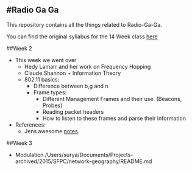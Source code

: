 #Radio Ga Ga
---

This repository contains all the things related to Radio-Ga-Ga.

You can find the original syllabus for the 14 Week class [here](https://github.com/samatt/Radio-Ga-Ga/blob/master/references/Syllabus.md)


##Week 2


- This week we went over
 	- Hedy Lamarr and her work on Frequency Hopping
 	- Claude Shannon + Information Theory
 	- 802.11 basics:
	 	- Difference between b,g and n
	 	- Frame types:
	 		- Different Management Frames and their use. (Beacons, Probes)
	 		- Reading packet headers
	 		- How to listen to these frames and parse their information
- References:
 	- Jens awesome [notes](https://github.com/samatt/Radio-Ga-Ga/blob/master/week%202/week-2-notes.pdf).
 	
 	

##Week 3
  - Modulation
  		/Users/surya/Documents/Projects-archived/2015/SFPC/network-geography/README.md